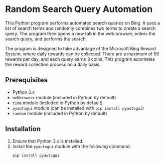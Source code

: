 # Random Search Query Automation

This Python program performs automated search queries on Bing. It uses a list of search terms and randomly combines two terms to create a search query. The program then opens a new tab in the web browser, enters the search query, and performs the search.

The program is designed to take advantage of the Microsoft Bing Reward System, where daily rewards can be collected. There are a maximum of 90 rewards per day, and each query earns 3 coins. This program automates the reward collection process on a daily basis.

## Prerequisites

- Python 3.x
- `webbrowser` module (included in Python by default)
- `time` module (included in Python by default)
- `pyautogui` module (can be installed with `pip install pyautogui`)
- `random` module (included in Python by default)

## Installation

1. Ensure that Python 3.x is installed.
2. Install the `pyautogui` module with the following command:
   ```bash
   pip install pyautogui

